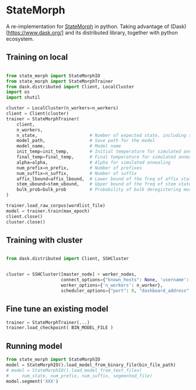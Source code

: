 # StateMorph

A re-implementation for [StateMorph](https://link.springer.com/chapter/10.1007/978-3-319-68456-7_4) in python. Taking advantage of (Dask)[https://www.dask.org/] and its distributed library, together with python ecosystem.

## Training on local

```python

from state_morph import StateMorphIO
from state_morph import StateMorphTrainer
from dask.distributed import Client, LocalCluster
import os
import shutil

cluster = LocalCluster(n_workers=n_workers) 
client = Client(cluster)
trainer = StateMorphTrainer(
    client, 
    n_workers,
    n_state,                    # Number of expected state, including start state and ending state
    model_path,                 # Save path for the model
    model_name,                 # Model name
    init_temp=init_temp,        # Initial temperature for simulated annealing
    final_temp=final_temp,      # Final temperature for simulated annealing
    alpha=alpha,                # Alpha for simulated annealing
    num_prefix=n_prefix,        # Number of prefixes
    num_suffix=n_suffix,        # Number of suffix
    affix_lbound=affix_lbound,  # Lower bound of the freq of affix states
    stem_ubound=stem_ubound,    # Upper bound of the freq of stem states
    bulk_prob=bulk_prob         # Probability of bulk deregistering morpheme
)

trainer.load_raw_corpus(wordlist_file)
model = trainer.train(max_epoch)
client.close()
cluster.close()

```

## Training with cluster

```python

from dask.distributed import Client, SSHCluster


cluster = SSHCluster([master_node] + worker_nodes, 
                     connect_options={"known_hosts": None, 'username': 'XXXX'},
                     worker_options={'n_workers': n_worker},
                     scheduler_options={"port": 0, "dashboard_address": ":8797"}) 

```

## Fine tune an existing model

```python
trainer = StateMorphTrainer(...)
trainer.load_checkpoint( BIN_MODEL_FILE )

```

## Running model

```python
from state_morph import StateMorphIO
model = StateMorphIO().load_model_from_binary_file(bin_file_path)
# model = StateMorphIO().load_model_from_text_files(
#     num_state, num_prefix, num_suffix, segmented_file)
model.segment('XXX')

```